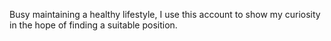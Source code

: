 Busy maintaining a healthy lifestyle, I use this account to show my curiosity in the hope of finding a suitable position.
